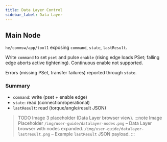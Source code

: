 ```yaml
---
title: Data Layer Control
sidebar_label: Data Layer
---
```


## Main Node
`he/commsw/app/tool1` exposing `command`, `state`, `lastResult`.

Write `command` to set `pset` and pulse `enable` (rising edge loads PSet; falling edge aborts active tightening). Continuous enable not supported.

Errors (missing PSet, transfer failures) reported through `state`.

### Summary
- `command`: write (pset + enable edge)
- `state`: read (connection/operational)
- `lastResult`: read (torque/angle/result JSON)

> TODO Image 3 placeholder (Data Layer browser view).
:::note Image Placeholder
`/img/user-guide/datalayer-nodes.png` – Data Layer browser with nodes expanded.
`/img/user-guide/datalayer-lastresult.png` – Example `lastResult` JSON payload.
:::
